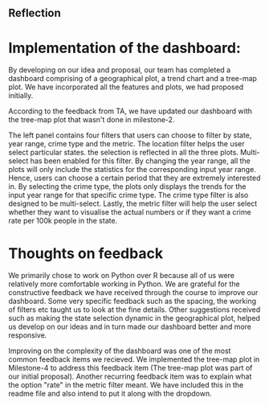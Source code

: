 ## Reflection

# Implementation of the dashboard:

By developing on our idea and proposal, our team has completed a dashboard comprising of a geographical plot, a trend chart and a tree-map plot. We have incorporated all the features and plots, we had proposed initially.

According to the feedback from TA, we have updated our dashboard with the tree-map plot that wasn't done in milestone-2.

The left panel contains four filters that users can choose to filter by state, year range, crime type and the metric. The location filter helps the user select particular states. the selection is reflected in all the three plots. Multi-select has been enabled for this filter. By changing the year range, all the plots will only include the statistics for the corresponding input year range. Hence, users can choose a certain period that they are extremely interested in. By selecting the crime type, the plots only displays the trends for the input year range for that specific crime type. The crime type filter is also designed to be multi-select. Lastly, the metric filter will help the user select whether they want to visualise the actual numbers or if they want a crime rate per 100k people in the state.


# Thoughts on feedback

We primarily chose to work on Python over R because all of us were relatively more comfortable working in Python. 
We are grateful for the constructive feedback we have received through the course to improve our dashboard. Some very specific feedback such as the spacing, the working of filters etc taught us to look at the fine details. Other suggestions received such as making the state selection dynamic in the geographical plot, helped us develop on our ideas and in turn made our dashboard better and more responsive.

Improving on the complexity of the dashboard was one of the most common feedback items we recieved. We implemented the tree-map plot in Milestone-4 to address this feedback item (The tree-map plot was part of our initial proposal). Another recurring feedback item was to explain what the option "rate" in the metric filter meant. We have included this in the readme file and also intend to put it along with the dropdown.